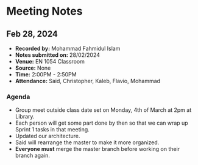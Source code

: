 # Meeting Notes

## Feb 28, 2024

- **Recorded by:** Mohammad Fahmidul Islam
- **Notes submitted on:** 28/02/2024
- **Venue:** EN 1054 Classroom
- **Source:** None
- **Time:** 2:00PM - 2:50PM
- **Attendance:** Said, Christopher, Kaleb, Flavio, Mohammad

### Agenda

- Group meet outside class date set on Monday, 4th of March at 2pm at Library. 
- Each person will get some part done by then so that we can wrap up Sprint 1 tasks in that meeting. 
- Updated our architecture.
- Said will rearrange the master to make it more organized.
- **Everyone must** merge the master branch before working on their branch again. 
